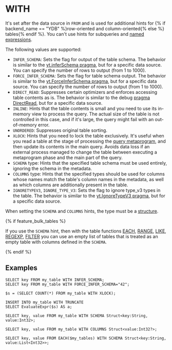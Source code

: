 # WITH

It's set after the data source in `FROM` and is used for additional hints for {% if backend_name == "YDB" %}row-oriented and column-oriented{% else %} tables{% endif %}. You can't use hints for subqueries and [named expressions](../expressions.md#named-nodes).

The following values are supported:

* `INFER_SCHEMA`: Sets the flag for output of the table schema. The behavior is similar to the [yt.inferSchema pragma](../pragma.md#inferschema), but for a specific data source. You can specify the number of rows to output (from 1 to 1000).
* `FORCE_INFER_SCHEMA`: Sets the flag for table schema output. The behavior is similar to the [yt.ForceInferSchema pragma](../pragma.md#inferschema), but for a specific data source. You can specify the number of rows to output (from 1 to 1000).
* `DIRECT_READ`: Suppresses certain optimizers and enforces accessing table contents as is. The behavior is similar to the debug [pragma DirectRead](../pragma.md#debug), but for a specific data source.
* `INLINE`: Hints that the table contents is small and you need to use its in-memory view to process the query. The actual size of the table is not controlled in this case, and if it's large, the query might fail with an out-of-memory error.
* `UNORDERED`: Suppresses original table sorting.
* `XLOCK`: Hints that you need to lock the table exclusively. It's useful when you read a table at the stage of processing the [query metaprogram](../action.md), and then update its contents in the main query. Avoids data loss if an external process managed to change the table between executing a metaprogram phase and the main part of the query.
* `SCHEMA` type: Hints that the specified table schema must be used entirely, ignoring the schema in the metadata.
* `COLUMNS` type: Hints that the specified types should be used for columns whose names match the table's column names in the metadata, as well as which columns are additionally present in the table.
* `IGNORETYPEV3`, `IGNORE_TYPE_V3`: Sets the flag to ignore type_v3 types in the table. The behavior is similar to the [yt.IgnoreTypeV3 pragma](../pragma.md#ignoretypev3), but for a specific data source.

When setting the `SCHEMA` and `COLUMNS` hints, the type must be a [structure](../../types/containers.md).

{% if feature_bulk_tables %}

If you use the `SCHEMA` hint, then with the table functions [EACH](concat.md#each), [RANGE](concat.md#range), [LIKE](concat.md#like), [REGEXP](concat.md#regexp), [FILTER](concat.md#filter) you can use an empty list of tables that is treated as an empty table with columns defined in the `SCHEMA`.

{% endif %}

## Examples

```yql
SELECT key FROM my_table WITH INFER_SCHEMA;
SELECT key FROM my_table WITH FORCE_INFER_SCHEMA="42";
```

```yql
$s = (SELECT COUNT(*) FROM my_table WITH XLOCK);

INSERT INTO my_table WITH TRUNCATE
SELECT EvaluateExpr($s) AS a;
```

```yql
SELECT key, value FROM my_table WITH SCHEMA Struct<key:String, value:Int32>;
```

```yql
SELECT key, value FROM my_table WITH COLUMNS Struct<value:Int32?>;
```

```yql
SELECT key, value FROM EACH($my_tables) WITH SCHEMA Struct<key:String, value:List<Int32>>;
```
